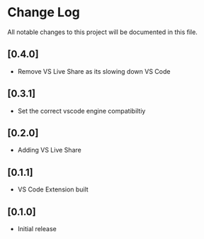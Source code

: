 # Change Log
All notable changes to this project will be documented in this file.

## [0.4.0]
- Remove VS Live Share as its slowing down VS Code

## [0.3.1]
- Set the correct vscode engine compatibiltiy

## [0.2.0]
- Adding VS Live Share

## [0.1.1]
- VS Code Extension built

## [0.1.0]
- Initial release
